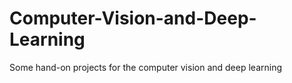 # Computer-Vision-and-Deep-Learning
Some hand-on projects for the computer vision and deep learning
